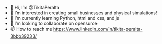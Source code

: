 - 👋 Hi, I’m @TikitaPeralta
- 👀 I’m interested in creating small businesses and physical simulations!
- 🌱 I’m currently learning Python, html and css, and js
- 💞️ I’m looking to collaborate on opensurce
- 📫 How to reach me https://www.linkedin.com/in/tikita-peralta-3bbb39233/

<!---
TikitaPeralta/TikitaPeralta is a ✨ special ✨ repository because its `README.md` (this file) appears on your GitHub profile.
You can click the Preview link to take a look at your changes.
--->
